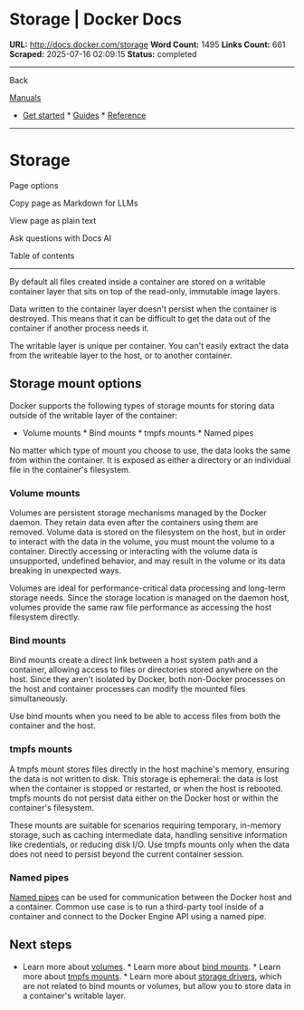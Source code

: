# Storage | Docker Docs

**URL:** http://docs.docker.com/storage
**Word Count:** 1495
**Links Count:** 661
**Scraped:** 2025-07-16 02:09:15
**Status:** completed

---

Back

[Manuals](https://docs.docker.com/manuals/)

  * [Get started](http://docs.docker.com/get-started/)   * [Guides](http://docs.docker.com/guides/)   * [Reference](http://docs.docker.com/reference/)

* * *

# Storage

Page options

Copy page as Markdown for LLMs

View page as plain text

Ask questions with Docs AI

Table of contents

* * *

By default all files created inside a container are stored on a writable container layer that sits on top of the read-only, immutable image layers.

Data written to the container layer doesn't persist when the container is destroyed. This means that it can be difficult to get the data out of the container if another process needs it.

The writable layer is unique per container. You can't easily extract the data from the writeable layer to the host, or to another container.

## Storage mount options

Docker supports the following types of storage mounts for storing data outside of the writable layer of the container:

  * Volume mounts   * Bind mounts   * tmpfs mounts   * Named pipes

No matter which type of mount you choose to use, the data looks the same from within the container. It is exposed as either a directory or an individual file in the container's filesystem.

### Volume mounts

Volumes are persistent storage mechanisms managed by the Docker daemon. They retain data even after the containers using them are removed. Volume data is stored on the filesystem on the host, but in order to interact with the data in the volume, you must mount the volume to a container. Directly accessing or interacting with the volume data is unsupported, undefined behavior, and may result in the volume or its data breaking in unexpected ways.

Volumes are ideal for performance-critical data processing and long-term storage needs. Since the storage location is managed on the daemon host, volumes provide the same raw file performance as accessing the host filesystem directly.

### Bind mounts

Bind mounts create a direct link between a host system path and a container, allowing access to files or directories stored anywhere on the host. Since they aren't isolated by Docker, both non-Docker processes on the host and container processes can modify the mounted files simultaneously.

Use bind mounts when you need to be able to access files from both the container and the host.

### tmpfs mounts

A tmpfs mount stores files directly in the host machine's memory, ensuring the data is not written to disk. This storage is ephemeral: the data is lost when the container is stopped or restarted, or when the host is rebooted. tmpfs mounts do not persist data either on the Docker host or within the container's filesystem.

These mounts are suitable for scenarios requiring temporary, in-memory storage, such as caching intermediate data, handling sensitive information like credentials, or reducing disk I/O. Use tmpfs mounts only when the data does not need to persist beyond the current container session.

### Named pipes

[Named pipes](https://docs.microsoft.com/en-us/windows/desktop/ipc/named-pipes) can be used for communication between the Docker host and a container. Common use case is to run a third-party tool inside of a container and connect to the Docker Engine API using a named pipe.

## Next steps

  * Learn more about [volumes](https://docs.docker.com/engine/storage/volumes/).   * Learn more about [bind mounts](https://docs.docker.com/engine/storage/bind-mounts/).   * Learn more about [tmpfs mounts](https://docs.docker.com/engine/storage/tmpfs/).   * Learn more about [storage drivers](http://docs.docker.com/engine/storage/drivers/), which are not related to bind mounts or volumes, but allow you to store data in a container's writable layer.